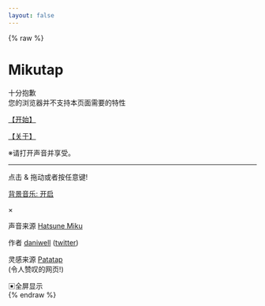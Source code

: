 ```yaml
---
layout: false
---
```

{% raw %}
<!DOCTYPE html>
<html lang="zh-CN">
<head>
  <meta charset="utf-8">
  <meta http-equiv="X-UA-Compatible" content="IE=edge">
  <meta name="apple-mobile-web-app-capable" content="yes">
  <meta name="viewport" content="width=device-width, initial-scale=1.0, user-scalable=0">
  <meta name="description" content="初音未来版本的通过点击/触摸播放声音并出现变化图案的互动内容。">
  <title>Mikutap | TRHX'S BLOG</title>
  <link rel="apple-touch-icon" href="https://cdn.jsdelivr.net/gh/TRHX/CDN-for-itrhx.com@2.0.1/images/apple-touch-icon.png">
  <link rel="shortcut icon" href="https://cdn.jsdelivr.net/gh/TRHX/CDN-for-itrhx.com@2.0.1/images/favicon.ico"type="image/x-icon">
  <link href="https://fonts.loli.net/css?family=Quicksand:400" rel="stylesheet">
  <link charset="UTF-8" href="https://cdn.jsdelivr.net/gh/TRHX/CDN-for-itrhx.com@2.0.4/box/mikutap/shared/sp/css/common.css" rel="stylesheet">
  <link charset="utf-8" href="https://cdn.jsdelivr.net/gh/TRHX/CDN-for-itrhx.com@2.0.4/box/mikutap/css/mikutap.css" rel="stylesheet">
  <script charset="utf-8" src="https://cdnjs.loli.net/ajax/libs/jquery/2.2.4/jquery.min.js" type="text/javascript"></script>
  <script charset="utf-8" src="https://cdnjs.loli.net/ajax/libs/pixi.js/3.0.11/pixi.min.js" type="text/javascript"></script>
  <script charset="utf-8" src="https://cdnjs.loli.net/ajax/libs/gsap/1.19.1/TweenMax.min.js" type="text/javascript"></script>
  <script charset="UTF-8" src="https://cdn.jsdelivr.net/gh/TRHX/CDN-for-itrhx.com@2.0.4/box/mikutap/shared/js/common-2.min.js" type="text/javascript"></script>
    <script charset="UTF-8" src="https://cdn.jsdelivr.net/gh/TRHX/CDN-for-itrhx.com@2.0.4/box/mikutap/shared/css/index-1.css" type="text/javascript"></script>
      <script charset="UTF-8" src="https://cdn.jsdelivr.net/gh/TRHX/CDN-for-itrhx.com@2.0.4/box/mikutap/shared/css/common-1.css" type="text/javascript"></script>
  <script charset="utf-8" src="https://cdn.jsdelivr.net/gh/TRHX/CDN-for-itrhx.com@2.0.4/box/mikutap/js/mikutap.min.js" type="text/javascript"></script>
</head>
<body>
  <div id="view"></div><div id="scene_top"><h1>Mikutap</h1><div id="ng"><p class="atten">十分抱歉<br>您的浏览器并不支持本页面需要的特性</p></div>
  <div class="ok"><p id="bt_start"><a href="">【开始】</a></p></div>
  <p id="bt_about"><a href="">【关于】</a></p>
  <div class="ok"><p class="attention">※请打开声音并享受。</p></div></div>
  <div id="scene_loading"><hr size="1" color="#fff"> </div>
  <div id="scene_main"><div class="set"><p class="attention">点击 &amp; 拖动或者按任意键!</p>
  <p id="bt_backtrack"><a href="">背景音乐: 开启</a></p></div></div>
  <div id="about_cover"></div><div id="about"><div id="about_in"><p class="close"><span id="bt_close">×</span></p>
  <p class="con"> 声音来源 <a href="https://ec.crypton.co.jp/pages/prod/vocaloid/mikuv4x" target="_blank">Hatsune Miku</a> </p>
  <p class="con"> 作者 <a href="https://aidn.jp" target="_blank">daniwell</a> (<a href="https://twitter.com/daniwell_aidn" target="_blank">twitter</a>) </p>
  <p class="link"> 灵感来源 <a href="http://patatap.com/" target="_blank">Patatap</a><br>(令人赞叹的网页!)</p>
  </div></div><div id="bt_fs">▣全屏显示</div>
</body>
</html>
{% endraw %}